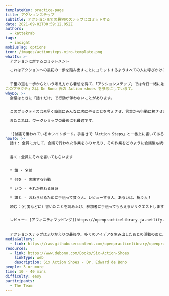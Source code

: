 ```yaml
---
templateKey: practice-page
title: アクションステップ
subtitle: アクションまでの最初のステップにコミットする
date: 2021-09-02T00:59:12.052Z
authors:
  - kattekrab
tags:
  - insight
mobiusTag: options
icon: /images/actionsteps-miro-template.png
whatIs: >-
  アクションに対するコミットメント

  これはアクションへの最初の一歩を踏み出すことにコミットするようすべての人に呼びかける共同プラクティスです。


  千里の道も一歩からという考え方から着想を得て、「アクションステップ」では今日一緒に始める仕事を続けていく最初のステップをみんなに考えてさせます。
このプラクティスは De Bono 氏の Action shoes を参考にしています。
whyDo: >-
  会議はときに「話すだけ」で行動が伴わないことがあります。


  このプラクティスは素早く簡単にみんなに次にやることを考えさせ、言葉から行動に移させます。

  またこれは、ワークショップの最後にも最適です。


  ![付箋で覆われているホワイトボード。手書きで「Action Steps」と一番上に書いてある](/images/ActionSteps.jpg "Example of Action Steps in Action using sticky notes.")
howTo: >-
  話す: 全員に対して、会議で行われた作業をふりかえり、その作業をどのように会議後も続けるかを尋ねます。


  書く：全員にそれを書いてもらいます


  * 誰 - 名前

  * 何を - 実施する行動

  * いつ - それが終わる日時

  * 誰と - おわらせるために手伝って貰う人、レビューする人、あるいは、祝う人！

  読む：（付箋などに）書いたことを読み上げ、参加者に手伝ってもらえるかリクエストします


  レビュー: [アフィニティマッピング](https://openpracticelibrary-ja.netlify.app/practice/affinity-mapping/)  を使って、アクションステップを分類しまとめます。また、取るべきアクションがたくさんある場合は、何から始めるべきかをグループで最も重要だと思われるものに投票しなにから始めるべきか優先順位をつけても良いでしょう。
  
  
  アクションステップはふりかえりの最後や、多くのアイデアを生み出したあとの活動のあと、みんながどこから始めるべきか明確にしたいとき、次に何をやるべきかを決めたいときなどに役立つでしょう。
mediaGallery:
  - link: https://raw.githubusercontent.com/openpracticelibrary/openpracticelibrary/master/static/images/ActionSteps.jpg
resources:
  - link: https://www.debono.com/Books/Six-Action-Shoes
    linkType: web
    description: Six Action Shoes - Dr. Edward de Bono
people: 3 or more
time: 10 - 40 mins
difficulty: easy
participants:
  - The Team
---
```


